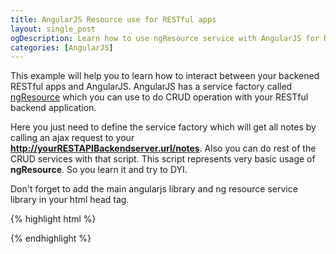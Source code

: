 ```yaml
---
title: AngularJS Resource use for RESTful apps
layout: single_post
ogDescription: Learn how to use ngResource service with AngularJS for RESTful apps. This example script will help you to solve that.
categories: [AngularJS]
---
```

This example will help you to learn how to interact between your backened RESTful apps and AngularJS. AngularJS has a service factory called [ngResource](https://docs.angularjs.org/api/ngResource) which you can use to do CRUD operation with your RESTful backend application.

Here you just need to define the service factory which will get all notes by calling an ajax request to your **http://yourRESTAPIBackendserver.url/notes**. Also you can do rest of the CRUD services with that script. This script represents very basic usage of **ngResource**. So you learn it and try to DYI.

<script src="https://gist.github.com/shahariaazam/3e0cb39cc4908876b1f3.js"></script>

Don't forget to add the main angularjs library and ng resource service library in your html head tag.

{% highlight html %}
<script src="https://ajax.googleapis.com/ajax/libs/angularjs/1.3.15/angular.min.js"></script>
<script src="https://code.angularjs.org/1.2.0-rc.2/angular-resource.js"></script>
{% endhighlight %}
